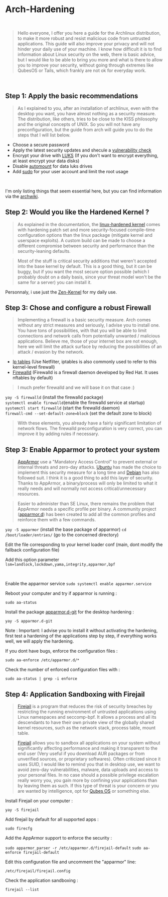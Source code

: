 # Arch-Hardening

<br />

> Hello everyone, I offer you here a guide for the Archlinux distribution, to make it more robust and resist malicious code from untrusted applications. This guide will also improve your privacy and will not hinder your daily use of your machine. I know how difficult it is to find information about Linux security on the web, there is basic advice, but I would like to be able to bring you more and what is there to allow you to improve your security, without going through extremes like QubesOS or Tails, which frankly are not ok for everyday work.


<br />

## Step 1: Apply the basic recommendations

> As I explained to you, after an installation of archlinux, even with the desktop you want, you have almost nothing as a security measure. The distribution, like others, tries to be close to the KISS philosophy and the original concepts of UNIX. So you will not have any preconfiguration, but the guide from arch will guide you to do the steps that I will list below.

- Choose a secure password
- Apply the latest security updates and shecule a [vulnerability check](https://archlinux.org/packages/extra/x86_64/arch-audit/)
- Encrypt your drive with [LUKS](https://wiki.archlinux.org/title/Dm-crypt/Encrypting_an_entire_system) (If you don't want to encrypt everything, at least encrypt your data disks)
- Disable [automount](https://wiki.archlinux.org/title/Fstab) for data luks drives
- Add [sudo](https://wiki.archlinux.org/title/Sudo) for your user account and limit the root usage

<br />

I'm only listing things that seem essential here, but you can find information via the [archwiki](https://wiki.archlinux.org/title/Security).

## Step 2: Would you like the Hardened Kernel ?

> As explained in the documentation, the [linux-hardened kernel](https://archlinux.org/packages/extra/x86_64/linux-hardened/) comes with hardening patch set and more security-focused compile-time configuration options than the linux package (mitigate kernel and userspace exploits). A custom build can be made to choose a different compromise between security and performance than the security-leaning defaults.

> Most of the stuff is critical security additions that weren't accepted into the base kernel by default. This is a good thing, but it can be buggy, but if you want the most secure option possible (which I probably doubt on a daily basis, since your threat model won't be the same for a server) you can install it. 

Personnaly, i use just the [Zen-Kernel](https://archlinux.org/packages/extra/x86_64/linux-zen/) for my daily use.

## Step 3: Chose and configure a robust Firewall

> Implementing a firewall is a basic security measure. Arch comes without any strict measures and seriously, I advise you to install one. You have tons of possibilities, with that you will be able to limit connections and network calls from potentially unwanted / malicious applications. Believe me, those of your internet box are not enough, here we will limit the attack surface by reducing the possibilities of an attack / evasion by the network.

- [Ip tables](https://wiki.archlinux.org/title/Iptables) (Use Netfilter, iptables is also commonly used to refer to this kernel-level firewall)
- [Firewalld](https://wiki.archlinux.org/title/Firewalld) (Firewalld is a firewall daemon developed by Red Hat. It uses nftables by default)

> I much prefer firewalld and we will base it on that case :)

```yay -S firewalld``` (install the firewalld package) \
```systemctl enable firewalld```(enable the firewalld service at startup) \
```systemctl start firewalld``` (start the firewalld daemon) \
```firewall-cmd --set-default-zone=block``` (set the default zone to block)

> With these elements, you already have a fairly significant limitation of network flows. The firewalld preconfiguration is very correct, you can improve it by adding rules if necessary.

## Step 3: Enable Apparmor to protect your system

> [AppArmor](https://www.apparmor.net/) use a "Mandatory Access Control" to prevent external or internal threats and zero-day attacks. [Ubuntu](https://ubuntu.com/server/docs/apparmor) has made the choice to implement this security measure for a long time and [Debian](https://wiki.debian.org/AppArmor/HowToUse) has also followed suit. I think it is a good thing to add this layer of security. Thanks to AppArmor, a binary/process will only be limited to what it really needs and will normally not access critical/unnecessary resources.

> Easier to administer than SE Linux, there remains the problem that AppArmor needs a specific profile per binary. A community project ([apparmor.d](https://github.com/roddhjav/apparmor.d)) has been created to add all the common profiles and reinforce them with a few commands.

```yay -S apparmor``` (install the base package of apparmor)
```cd /boot/loader/entries/``` (go to the concerned directory)

Edit the file corresponding to your kernel loader conf (main, dont modify the fallback configuration file)

Add this option parameter ```lsm=landlock,lockdown,yama,integrity,apparmor,bpf```

<br />

Enable the apparmor service ```sudo systemctl enable apparmor.service```

Reboot your computer and try if apparmor is running : 

```sudo aa-status``` 

Install the package [apparmor.d-git](https://aur.archlinux.org/packages/apparmor.d-git) for the desktop hardening :

```yay -S apparmor.d-git```

Note : Important: I advise you to install it without activating the hardening, first test a hardening of the applications step by step, if everything works well, we will apply the hardening.

If you dont have bugs, enforce the configuration files : 

```sudo aa-enforce /etc/apparmor.d/*```

Check the number of enforced configuration files with : 

```sudo aa-status | grep -i enforce```


## Step 4: Application Sandboxing with Firejail

> [Firejail](https://github.com/netblue30/firejail) is a program that reduces the risk of security breaches by restricting the running environment of untrusted applications using Linux namespaces and seccomp-bpf. It allows a process and all its descendants to have their own private view of the globally shared kernel resources, such as the network stack, process table, mount table.

> [Firejail](https://github.com/netblue30/firejail) allows you to sandbox all applications on your system without significantly affecting performance and making it transparent to the end user (Very useful if you download AUR packages or from unverified sources, or proprietary softwares). Often criticized since it uses SUID, I would like to remind you that in desktop use, we want to avoid zero-day vulnerabilities, malware, data uploads and access to your personal files. In no case should a possible privilege escalation really worry you, you gain more by confining your applications than by leaving them as such. If this type of threat is your concern or you are wanted by intelligence, opt for [Qubes OS](https://www.qubes-os.org/) or something else.

Install Firejail on your computer : 

```yay -S firejail```

Add firejail by default for all supported apps : 

```sudo firecfg```

Add the AppArmor support to enforce the security : 

```sudo apparmor_parser -r /etc/apparmor.d/firejail-default```
```sudo aa-enforce firejail-default```

Edit this configuration file and uncomment the "apparmor" line: 

```/etc/firejail/firejail.config```

Check the application sandboxing : 

```firejail --list```
